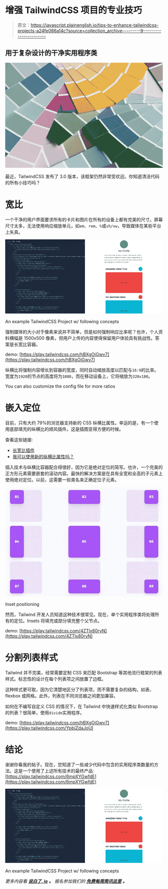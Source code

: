 # 增强 TailwindCSS 项目的专业技巧

> 原文：<https://javascript.plainenglish.io/tips-to-enhance-tailwindcss-projects-a24fe086a14c?source=collection_archive---------9----------------------->

## 用于复杂设计的干净实用程序类

![](img/246552d2cf1adecba3c81fb001f31b4e.png)

最近，TailwindCSS 发布了 3.0 版本，该框架仍然非常受欢迎。你知道清洁代码的所有小技巧吗？

# 宽比

一个干净的用户界面要求所有的卡片和图片在所有的设备上都有完美的尺寸。屏幕尺寸太多，无法使用响应缩放单元，如`em`、`rem`、`%`或`vh/vw`，导致媒体在某些平台上失真。

![](img/2fe97388d5f32057dc3f1fdb43e0c0b9.png)

An example TailwindCSS Project w/ following concepts

强制媒体的大小对于像素来说并不简单，但是如何强制响应比率呢？也许，个人资料横幅是 1500x500 像素，但用户上传的内容使得保留用户体验具有挑战性。答案是长宽比容器。

demo: [https://play.tailwindcss.com/hBXgOiGwv7](https://play.tailwindcss.com/hBXgOiGwv7)

纵横比将强制内容增长到容器的宽度，同时自动缩放高度以匹配与`16:9`的比率。宽度为`1920`的节点的高度将为`1080`，而在移动设备上，它将缩放为`320x180`。

You can also customize the config file for more ratios

# 嵌入定位

目前，只有大约 79%的浏览器支持新的 CSS 纵横比属性。幸运的是，有一个使用底部填充的纵横比的顺风插件。这是插图变得方便的时候。

查看这些链接:

*   [长宽比插件](https://github.com/tailwindlabs/tailwindcss-aspect-ratio)
*   [我可以使用新的纵横比属性吗？](https://caniuse.com/?search=aspect-ratio)

插入技术与纵横比容器配合得很好，因为它是绝对定位的简写。也许，一个完美的正方形元素需要嵌套的滚动内容。最快的解决方案是在具有全宽和全高的子元素上使用绝对定位。以前，这需要一些类名来正确定位子元素。

![](img/4e66b846561a03d949b7221ba94c8add.png)

Inset positioning

然而，Tailwind 开发人员知道这种技术很常见。现在，单个实用程序类将处理所有的定位。Insets 将填充或部分填充整个父节点。

demo: [https://play.tailwindcss.com/4ZTlx80ryN](https://play.tailwindcss.com/4ZTlx80ryN)

# 分割列表样式

Tailwind 并不完美，经常需要定制 CSS 来匹配 Bootstrap 等其他流行框架的列表样式。标志性的设计在每个列表项之间放置了边框。

这种样式更可取，因为它清楚地区分了列表项，而不需要复杂的结构，如表、flexbox 或网格。此外，列表在不同浏览器之间更加兼容。

如何在不编写自定义 CSS 的情况下，在 Tailwind 中快速样式化类似 Bootstrap 的列表？很简单，使用`divide`实用程序。

demo: [https://play.tailwindcss.com/hBXgOiGwv7](https://play.tailwindcss.com/YpbjZdaJoU)

# 结论

谢谢你看我的帖子。现在，您知道了一些减少代码中包含的实用程序类数量的方法。这是一个使用了上述所有技术的最终产品:[https://play.tailwindcss.com/6mpXYGwfdE](https://play.tailwindcss.com/6mpXYGwfdE)

![](img/2fe97388d5f32057dc3f1fdb43e0c0b9.png)

An example TailwindCSS Project w/ following concepts

*更多内容看* [***说白了. io***](http://plainenglish.io/) ***。*** *报名参加我们的* [***免费每周简讯这里***](http://newsletter.plainenglish.io/) ***。***